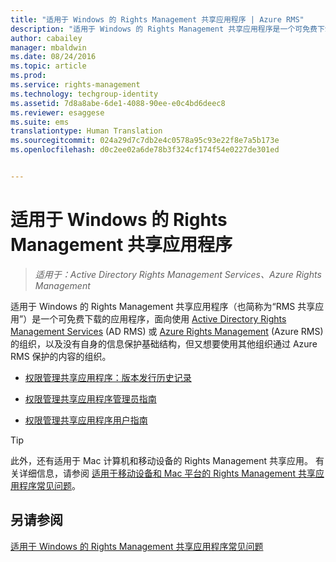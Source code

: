 ```yaml
---
title: "适用于 Windows 的 Rights Management 共享应用程序 | Azure RMS"
description: "适用于 Windows 的 Rights Management 共享应用程序是一个可免费下载的应用程序，面向使用 Active Directory Rights Management Services (AD RMS) 或 Azure Rights Management (Azure RMS) 的组织，以及没有自身的信息保护基础结构，但又想要使用其他组织通过 Azure RMS 保护的内容的组织。"
author: cabailey
manager: mbaldwin
ms.date: 08/24/2016
ms.topic: article
ms.prod: 
ms.service: rights-management
ms.technology: techgroup-identity
ms.assetid: 7d8a8abe-6de1-4088-90ee-e0c4bd6deec8
ms.reviewer: esaggese
ms.suite: ems
translationtype: Human Translation
ms.sourcegitcommit: 024a29d7c7db2e4c0578a95c93e22f8e7a5b173e
ms.openlocfilehash: d0c2ee02a6de78b3f324cf174f54e0227de301ed


---
```


# 适用于 Windows 的 Rights Management 共享应用程序

>*适用于：Active Directory Rights Management Services、Azure Rights Management*

适用于 Windows 的 Rights Management 共享应用程序（也简称为“RMS 共享应用”）是一个可免费下载的应用程序，面向使用 [Active Directory Rights Management Services](https://technet.microsoft.com/library/cc772403.aspx) (AD RMS) 或 [Azure Rights Management](../understand-explore/azure-rights-management.md) (Azure RMS) 的组织，以及没有自身的信息保护基础结构，但又想要使用其他组织通过 Azure RMS 保护的内容的组织。

-   [权限管理共享应用程序：版本发行历史记录](sharing-app-version-release-history.md)

-   [权限管理共享应用程序管理员指南](sharing-app-admin-guide.md)

-   [权限管理共享应用程序用户指南](sharing-app-user-guide.md)

> [!TIP]
> 此外，还有适用于 Mac 计算机和移动设备的 Rights Management 共享应用。 有关详细信息，请参阅 [适用于移动设备和 Mac 平台的 Rights Management 共享应用程序常见问题](http://technet.microsoft.com/dn451248)。

## 另请参阅
[适用于 Windows 的 Rights Management 共享应用程序常见问题](http://technet.microsoft.com/dn467883)




<!--HONumber=Aug16_HO4-->


